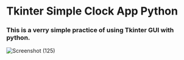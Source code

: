 # Tkinter Simple Clock App Python
### This is a verry simple practice of using Tkinter GUI with python.


![Screenshot (125)](https://github.com/artinmohajeri/Tkinter-Clock-App-Python/assets/95845593/70d7dfdd-8ad5-4ff9-b318-cb6bc8b9350c)
